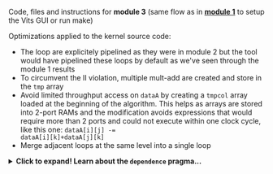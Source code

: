 Code, files and instructions for **module 3** (same flow as in [<b>module 1</b>](../module1_baseline) to setup the Vits GUI or run make)

Optimizations applied to the kernel source code:
 + The loop are explicitely pipelined as they were in module 2 but the tool would have pipelined these loops by default as we've seen through the module 1 results
 + To circumvent the II violation, multiple mult-add are created and store in the <code>tmp</code> array
 + Avoid limited throughput access on <code>dataA</code> by creating a <code>tmpcol</code> array loaded at the beginning of the algorithm.  This helps as arrays are stored into 2-port RAMs and the modification avoids expressions that would require more than 2 ports and could not execute within one clock cycle, like this one: <code>dataA[i][j] -= dataA[i][k]+dataA[j][k]</code>
 + Merge adjacent loops at the same level into a single loop 

  <details>
  <summary><b> Click to expand! Learn about the <code>dependence</code> pragma...</b></summary>
  
The dependence pragma provides additional information to overcome loop-carry dependencies and allow loops to be pipelined like we saw in module2 (or pipelined with lower initiation intervals). These dependencies impact the scheduling of operations during high-level synthesis for both function and loop pipelining.

The Vitis high-level synthesis tool automatically detects the following dependencies:

+ Within loops (loop-independent dependence), or
+ Between different iterations of a loop (loop-carry dependence).

Loop-independent dependence: The same element is accessed in the same loop iteration.
```cpp
# A[] is accessed multiple time in the loop body
    for (i=0;i<N;i++) {
     A[i]=x;
     y=A[i];
    }
```
Loop-carry dependence: The same element is accessed in a different loop iteration.
```cpp
# Same element of A[] is accessed across loop iterations 
    for (i=0;i<N;i++) {
     A[i]=A[i-1]*2;
    }
```
Under certain complex scenarios automatic dependence analysis can be too conservative and fail to filter out false dependencies. Under some circumstances, such as variable dependent array indexing, or when an external requirement needs to be enforced (for example, two inputs are never the same index), the dependence analysis might be too conservative. The DEPENDENCE pragma allows you to explicitly specify the dependence and resolve a false dependence.

     IMPORTANT! Specifying a false dependency, when in fact the dependency is not false, 
     is likely to result in incorrect hardware. 
     Be sure dependencies are correct (either true or false)! 
      
</details>



